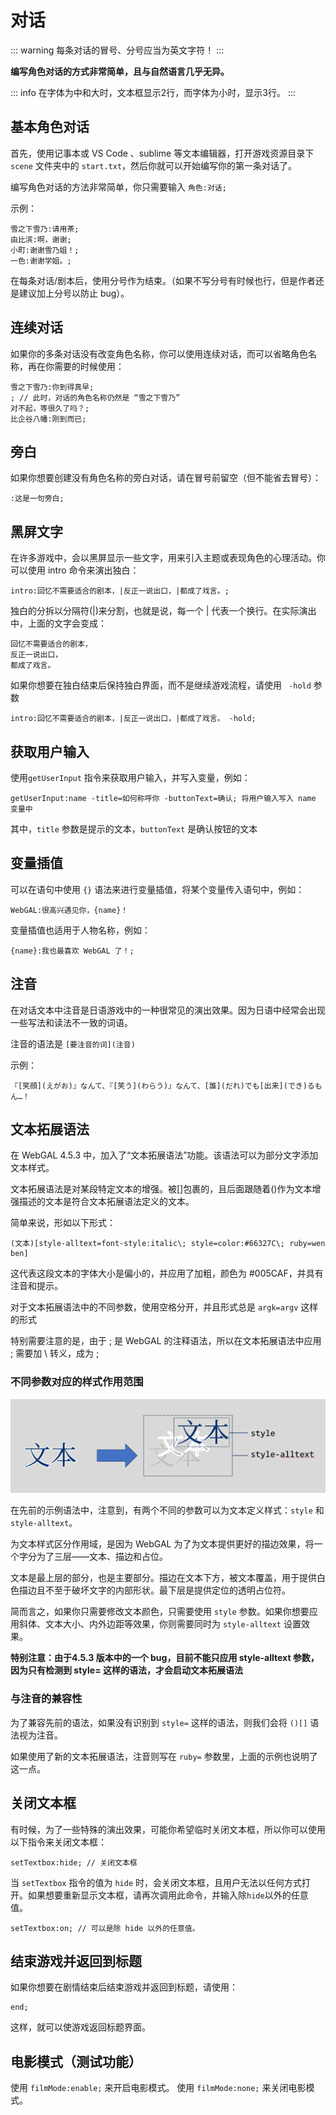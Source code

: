# 对话

::: warning
每条对话的冒号、分号应当为英文字符！
:::

**编写角色对话的方式非常简单，且与自然语言几乎无异。**

::: info
在字体为中和大时，文本框显示2行，而字体为小时，显示3行。
:::

## 基本角色对话

首先，使用记事本或 VS Code 、sublime 等文本编辑器，打开游戏资源目录下 `scene` 文件夹中的 `start.txt`，然后你就可以开始编写你的第一条对话了。

编写角色对话的方法非常简单，你只需要输入 `角色:对话;`

示例：

``` ws
雪之下雪乃:请用茶;
由比滨:啊，谢谢;
小町:谢谢雪乃姐！;
一色:谢谢学姐。;
```

在每条对话/剧本后，使用分号作为结束。（如果不写分号有时候也行，但是作者还是建议加上分号以防止 bug）。

## 连续对话

如果你的多条对话没有改变角色名称，你可以使用连续对话，而可以省略角色名称，再在你需要的时候使用：

``` ws
雪之下雪乃:你到得真早;
; // 此时，对话的角色名称仍然是 “雪之下雪乃”
对不起，等很久了吗？;
比企谷八幡:刚到而已;
```

## 旁白

如果你想要创建没有角色名称的旁白对话，请在冒号前留空（但不能省去冒号）：

``` ws
:这是一句旁白;
```

## 黑屏文字

在许多游戏中，会以黑屏显示一些文字，用来引入主题或表现角色的心理活动。你可以使用 intro 命令来演出独白：

``` ws
intro:回忆不需要适合的剧本，|反正一说出口，|都成了戏言。;
```

独白的分拆以分隔符(|)来分割，也就是说，每一个 | 代表一个换行。在实际演出中，上面的文字会变成：

``` ws
回忆不需要适合的剧本，
反正一说出口，
都成了戏言。
```

如果你想要在独白结束后保持独白界面，而不是继续游戏流程，请使用 ` -hold` 参数

``` ws
intro:回忆不需要适合的剧本，|反正一说出口，|都成了戏言。 -hold;
```

## 获取用户输入

使用`getUserInput` 指令来获取用户输入，并写入变量，例如：

```
getUserInput:name -title=如何称呼你 -buttonText=确认; 将用户输入写入 name 变量中
```

其中，`title` 参数是提示的文本，`buttonText` 是确认按钮的文本

## 变量插值

可以在语句中使用 `{}` 语法来进行变量插值，将某个变量传入语句中，例如：

```
WebGAL:很高兴遇见你，{name}！
```

变量插值也适用于人物名称，例如：

```
{name}:我也最喜欢 WebGAL 了！;
```

## 注音

在对话文本中注音是日语游戏中的一种很常见的演出效果。因为日语中经常会出现一些写法和读法不一致的词语。

注音的语法是 `[要注音的词](注音)`

示例：

```
『[笑顔](えがお)』なんて、『[笑う](わらう)』なんて、[誰](だれ)でも[出来](でき)るもん…！
```

## 文本拓展语法

在 WebGAL 4.5.3 中，加入了“文本拓展语法”功能。该语法可以为部分文字添加文本样式。

文本拓展语法是对某段特定文本的增强。被[]包裹的，且后面跟随着()作为文本增强描述的文本是符合文本拓展语法定义的文本。

简单来说，形如以下形式：

```
(文本)[style-alltext=font-style:italic\; style=color:#66327C\; ruby=wen ben]
```
这代表这段文本的字体大小是偏小的，并应用了加粗，颜色为 #005CAF，并具有注音和提示。

对于文本拓展语法中的不同参数，使用空格分开，并且形式总是 `argk=argv` 这样的形式

特别需要注意的是，由于 ; 是 WebGAL 的注释语法，所以在文本拓展语法中应用 ; 需要加 \ 转义，成为 \;

### 不同参数对应的样式作用范围

![text-enhance](text-enhance.png)

在先前的示例语法中，注意到，有两个不同的参数可以为文本定义样式：`style` 和 `style-alltext`。

为文本样式区分作用域，是因为 WebGAL 为了为文本提供更好的描边效果，将一个字分为了三层——文本、描边和占位。

文本是最上层的部分，也是主要部分。描边在文本下方，被文本覆盖，用于提供白色描边且不至于破坏文字的内部形状。最下层是提供定位的透明占位符。

简而言之，如果你只需要修改文本颜色，只需要使用 `style` 参数。如果你想要应用斜体、文本大小、内外边距等效果，你则需要同时为 `style-alltext` 设置效果。

**特别注意：由于4.5.3 版本中的一个 bug，目前不能只应用 style-alltext 参数，因为只有检测到 style= 这样的语法，才会启动文本拓展语法**

### 与注音的兼容性

为了兼容先前的语法，如果没有识别到 `style=` 这样的语法，则我们会将 `()[]` 语法视为注音。

如果使用了新的文本拓展语法，注音则写在 `ruby=` 参数里，上面的示例也说明了这一点。

## 关闭文本框

有时候，为了一些特殊的演出效果，可能你希望临时关闭文本框，所以你可以使用以下指令来关闭文本框：

``` ws
setTextbox:hide; // 关闭文本框
```

当 `setTextbox` 指令的值为 `hide` 时，会关闭文本框，且用户无法以任何方式打开。如果想要重新显示文本框，请再次调用此命令，并输入除`hide`以外的任意值。

``` ws
setTextbox:on; // 可以是除 hide 以外的任意值。
```

## 结束游戏并返回到标题

如果你想要在剧情结束后结束游戏并返回到标题，请使用：

``` ws
end;
```

这样，就可以使游戏返回标题界面。

## 电影模式（测试功能）

使用 `filmMode:enable;` 来开启电影模式。
使用 `filmMode:none;` 来关闭电影模式。

